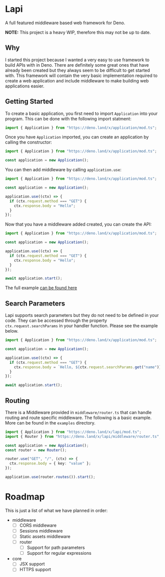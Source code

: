 # Lapi

A full featured middleware based web framework for Deno.

**NOTE:** This project is a heavy WIP, therefore this may not be up to date.

## Why

I started this project because I wanted a very easy to use framework to build
APIs with in Deno. There are definitely some great ones that have already been
created but they always seem to be difficult to get started with. This framework
will contain the very basic implementation required to create a web application
and include middleware to make building web applications easier.

## Getting Started

To create a basic application, you first need to import `Application` into your
program. This can be done with the following import statment:

```typescript
import { Application } from "https://deno.land/x/application/mod.ts";
```

Once you have `Application` imported, you can create an application by calling
the constructor:

```typescript
import { Application } from "https://deno.land/x/application/mod.ts";

const application = new Application();
```

You can then add middleware by calling `application.use`:

```typescript
import { Application } from "https://deno.land/x/application/mod.ts";

const application = new Application();

application.use((ctx) => {
  if (ctx.request.method === "GET") {
    ctx.response.body = "Hello";
  }
});
```

Now that you have a middleware added created, you can create the API:

```typescript
import { Application } from "https://deno.land/x/application/mod.ts";

const application = new Application();

application.use((ctx) => {
  if (ctx.request.method === "GET") {
    ctx.response.body = "Hello";
  }
});

await application.start();
```

The full example [can be found here](./examples/basic_api.ts)

## Search Parameters

Lapi supports search parameters but they do not need to be defined in your code.
They can be accessed through the property `ctx.request.searchParams` in your
handler function. Please see the example below.

```typescript
import { Application } from "https://deno.land/x/application/mod.ts";

const application = new Application();

application.use((ctx) => {
  if (ctx.request.method === "GET") {
    ctx.response.body = `Hello, ${ctx.request.searchParams.get("name")}!`;
  }
});

await application.start();
```

## Routing

There is a Middleware provided in `middleware/router.ts` that can handle routing
and route specific middleware. The following is a basic example. More can be
found in the `examples` directory.

```typescript
import { Application } from "https://deno.land/x/lapi/mod.ts";
import { Router } from "https://deno.land/x/lapi/middleware/router.ts";

const application = new Application();
const router = new Router();

router.use("GET", "/", (ctx) => {
  ctx.response.body = { key: "value" };
});

application.use(router.routes()).start();
```

# Roadmap

This is just a list of what we have planned in order:

- middleware
  - [ ] CORS middleware
  - [ ] Sessions middleware
  - [ ] Static assets middleware
  - [ ] router
    - [ ] Support for path parameters
    - [ ] Support for regular expressions
- core
  - [ ] JSX support
  - [ ] HTTPS support
